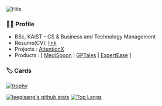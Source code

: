 ![Hits](https://hits.seeyoufarm.com/api/count/incr/badge.svg?url=https://github.com/leegisang&count_bg=%2379C83D&title_bg=%23555555&icon=github.svg&icon_color=%23E7E7E7&title=visits&edge_flat=false)

### 🙋‍♂️ Profile

* BSc, KAIST - CS & Business and Technology Management
* Resume(CV): [link](https://drive.google.com/file/d/1zUPF41TO49OwZzQVeMTaRDdo5qgQ5WR_/view?usp=drive_link)
* Projects : [AttentionX](https://attentionx.github.io)
* Products : [ [MediSpoon](https://medispoon-webclient.vercel.app/) | [GPTales](https://gptales.vercel.app/) | [ExpertEase](https://expertease.vercel.app/) ]

### 🏷️ Cards

[![trophy](https://github-profile-trophy.vercel.app/?username=leegisang&theme=chalk&row=2&column=3)](https://github.com/ryo-ma/github-profile-trophy)

[![leegisang's github stats](https://github-readme-stats.vercel.app/api?username=leegisang&show_icons=true&hide_border=true)](https://github.com/leegisang) [![Top Langs](https://github-readme-stats.vercel.app/api/top-langs/?username=leegisang&layout=compact)](https://github.com/leegisang)
